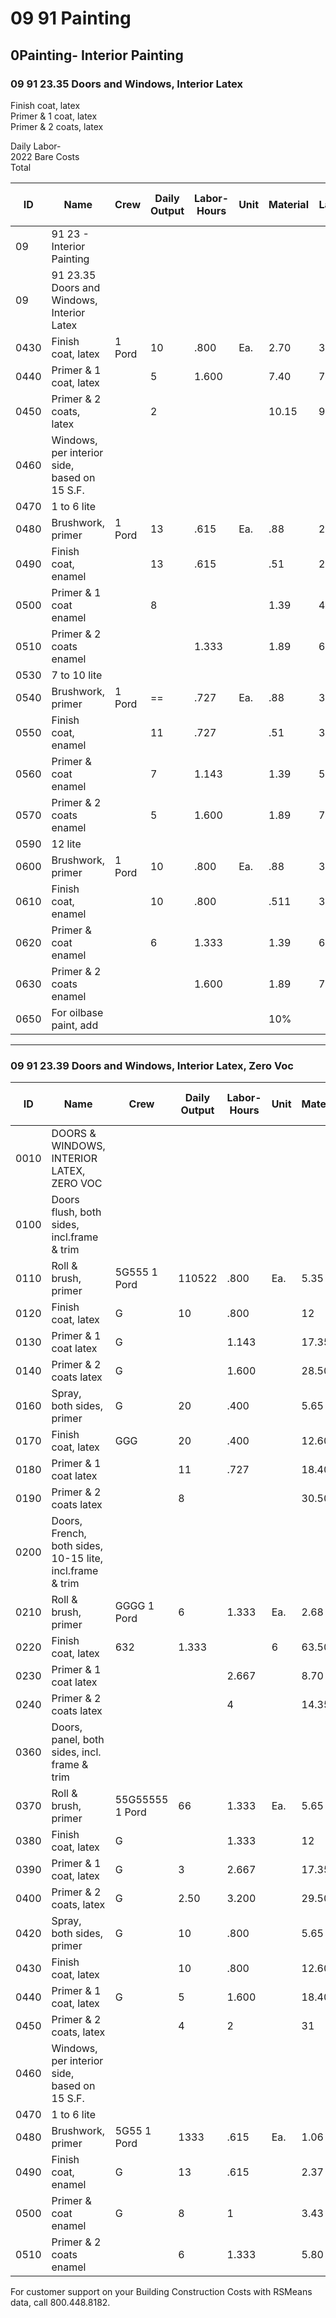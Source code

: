 # 09 91 Painting  
## 0Painting- Interior Painting  
### 09 91 23.35 Doors and Windows, Interior Latex

Finish coat, latex  
Primer & 1 coat, latex  
Primer & 2 coats, latex  

Daily Labor-  
2022 Bare Costs  
Total  

| ID   | Name         | Crew   | Daily Output | Labor-Hours | Unit | Material | Labor   | Equipment | Total   | Total Incl O&P |
|------|--------------|--------|-------------|-------------|------|----------|---------|-----------|---------|----------------|
| 09   | 91 23 - Interior Painting |        |             |             |      |          |         |           |         |                |
| 09   | 91 23.35 Doors and Windows, Interior Latex |        |             |             |      |          |         |           |         |                |
| 0430 | Finish coat, latex | 1 Pord | 10 | .800 | Ea. | 2.70 | 38 |  | 40.70 | 59.50 |
| 0440 | Primer & 1 coat, latex |  | 5 | 1.600 |  | 7.40 | 76.50 |  | 83.90 | 121 |
| 0450 | Primer & 2 coats, latex |  | 2 |  |  | 10.15 | 95.50 |  | 105.65 | 153 |
| 0460 | Windows, per interior side, based on 15 S.F. |  |  |  |  |  |  |  |  |  |
| 0470 | 1 to 6 lite |  |  |  |  |  |  |  |  |  |
| 0480 | Brushwork, primer | 1 Pord | 13 | .615 | Ea. | .88 | 29.50 |  | 30.38 | 44.50 |
| 0490 | Finish coat, enamel |  | 13 | .615 |  | .51 | 29.50 |  | 30.01 | 44 |
| 0500 | Primer & 1 coat enamel |  | 8 |  |  | 1.39 | 48 |  | 49.39 | 72.50 |
| 0510 | Primer & 2 coats enamel |  |  | 1.333 |  | 1.89 | 63.50 |  | 65.39 | 96.50 |
| 0530 | 7 to 10 lite |  |  |  |  |  |  |  |  |  |
| 0540 | Brushwork, primer | 1 Pord | == | .727 | Ea. | .88 | 35 |  | 35.88 | 52.50 |
| 0550 | Finish coat, enamel |  | 11 | .727 |  | .51 | 35 |  | 35.51 | 52 |
| 0560 | Primer & coat enamel |  | 7 | 1.143 |  | 1.39 | 54.50 |  | 55.89 | 82.50 |
| 0570 | Primer & 2 coats enamel |  | 5 | 1.600 |  | 1.89 | 76.50 |  | 78.39 | 115 |
| 0590 | 12 lite |  |  |  |  |  |  |  |  |  |
| 0600 | Brushwork, primer | 1 Pord | 10 | .800 | Ea. | .88 | 38 |  | 38.88 | 57.50 |
| 0610 | Finish coat, enamel |  | 10 | .800 |  | .511 | 38 |  | 38.51 |  |
| 0620 | Primer & coat enamel |  | 6 | 1.333 |  | 1.39 | 63.50 |  | 64.89 | 96 |
| 0630 | Primer & 2 coats enamel |  |  | 1.600 |  | 1.89 | 76.50 |  | 78.39 | 115 |
| 0650 | For oilbase paint, add |  |  |  |  | 10% |  |  |  |  |

---

### 09 91 23.39 Doors and Windows, Interior Latex, Zero Voc

| ID   | Name         | Crew   | Daily Output | Labor-Hours | Unit | Material | Labor   | Equipment | Total   | Total Incl O&P |
|------|--------------|--------|-------------|-------------|------|----------|---------|-----------|---------|----------------|
| 0010 | DOORS & WINDOWS, INTERIOR LATEX, ZERO VOC |  |  |  |  |  |  |  |  |  |
| 0100 | Doors flush, both sides, incl.frame & trim |  |  |  |  |  |  |  |  |  |
| 0110 | Roll & brush, primer | 5G555 1 Pord | 110522 | .800 | Ea. | 5.35 | 38 |  | 43.35 | 62.50 |
| 0120 | Finish coat, latex | G | 10 | .800 |  | 12 | 38 |  | 50 | 69.50 |
| 0130 | Primer & 1 coat latex | G |  | 1.143 |  | 17.35 | 54.50 |  | 171.85 | 100 |
| 0140 | Primer & 2 coats latex | G |  | 1.600 |  | 28.50 | 76.50 |  | 105 | 145 |
| 0160 | Spray, both sides, primer | G | 20 | .400 |  | 5.65 | 19.10 |  | 24.75 | 34.50 |
| 0170 | Finish coat, latex | GGG | 20 | .400 |  | 12.60 | 19.10 |  | 31.70 | 42.50 |
| 0180 | Primer & 1 coat latex |  | 11 | .727 |  | 18.40 | 35 |  | 53.40 | 71.50 |
| 0190 | Primer & 2 coats latex |  | 8 |  |  | 30.50 | 48 |  | 78.50 | 105 |
| 0200 | Doors, French, both sides, 10-15 lite, incl.frame & trim |  |  |  |  |  |  |  |  |  |
| 0210 | Roll & brush, primer | GGGG 1 Pord | 6 | 1.333 | Ea. | 2.68 | 63.50 |  | 66.18 | 97.50 |
| 0220 | Finish coat, latex | 632 | 1.333 |  | 6 | 63.50 |  | 69.50 | 101 |
| 0230 | Primer & 1 coat latex |  |  | 2.667 |  | 8.70 | 127 |  | 135.70 | 199 |
| 0240 | Primer & 2 coats latex |  |  | 4 |  | 14.35 | 191 |  | 205.35 | 299 |
| 0360 | Doors, panel, both sides, incl. frame & trim |  |  |  |  |  |  |  |  |  |
| 0370 | Roll & brush, primer | 55G55555 1 Pord | 66 | 1.333 | Ea. | 5.65 | 63.50 |  | 69.15 | 101 |
| 0380 | Finish coat, latex | G |  | 1.333 |  | 12 | 63.50 |  | 75.50 | 108 |
| 0390 | Primer & 1 coat, latex | G | 3 | 2.667 |  | 17.35 | 127 |  | 144.35 | 208 |
| 0400 | Primer & 2 coats, latex | G | 2.50 | 3.200 |  | 29.50 | 153 |  | 182.50 | 260 |
| 0420 | Spray, both sides, primer | G | 10 | .800 |  | 5.65 | 38 |  | 43.65 | 62.50 |
| 0430 | Finish coat, latex |  | 10 | .800 |  | 12.60 | 38 |  | 50.60 | 70.50 |
| 0440 | Primer & 1 coat, latex | G | 5 | 1.600 |  | 18.40 | 76.50 |  | 94.90 | 133 |
| 0450 | Primer & 2 coats, latex |  | 4 | 2 |  | 31 | 95.50 |  | 126.50 | 177 |
| 0460 | Windows, per interior side, based on 15 S.F. |  |  |  |  |  |  |  |  |  |
| 0470 | 1 to 6 lite |  |  |  |  |  |  |  |  |  |
| 0480 | Brushwork, primer | 5G55 1 Pord | 1333 | .615 | Ea. | 1.06 | 29.50 |  | 30.56 | 44.50 |
| 0490 | Finish coat, enamel | G | 13 | .615 |  | 2.37 | 29.50 |  | 31.87 | 46 |
| 0500 | Primer & coat enamel | G | 8 | 1 |  | 3.43 | 48 |  | 51.43 | 75 |
| 0510 | Primer & 2 coats enamel |  | 6 | 1.333 |  | 5.80 | 63.50 |  | 69.30 | 101 |

For customer support on your Building Construction Costs with RSMeans data, call 800.448.8182.